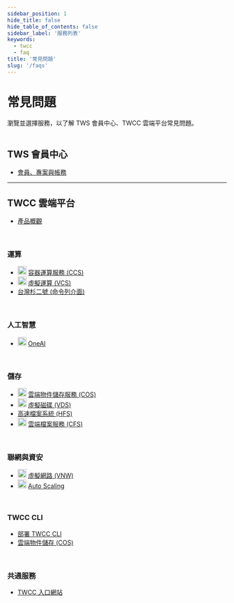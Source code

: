 ```yaml
---
sidebar_position: 1
hide_title: false
hide_table_of_contents: false
sidebar_label: '服務列表'
keywords:
  - twcc
  - faq
title: '常見問題'
slug: '/faqs'
---
```


# <i class="fa fa-question-circle" aria-hidden="true"></i> 常見問題

瀏覽並選擇服務，以了解 TWS 會員中心、TWCC 雲端平台常見問題。<br/><br/>

## TWS 會員中心

- [會員、專案與帳務](/faqs/tws-member-center/member-project-billing.md)

---

## TWCC 雲端平台

- [產品概觀](/faqs/twcc/service-overview.md)

<br/>

### 運算

- <img src="https://i.imgur.com/DPC5gPG.png" width="20" height="20"/> <a href="/docs/faqs/twcc/ccs">容器運算服務 (CCS) </a><br/>
- <img src="https://cos.twcc.ai/SYS-MANUAL/uploads/upload_af58322eb82b649d1f29aca1f201a117.png" width="20" height="20"/> <a href="/docs/faqs/twcc/vcs">虛擬運算 (VCS) </a>
- [台灣杉二號 (命令列介面)](/faqs/twcc/twnia2-hpc-cli.md)

<br/>

### 人工智慧

- <img src="https://i.imgur.com/3gwFOFA.png" width="20" height="20"/> <a href="/docs/faqs/twcc/oneai">OneAI</a><br/>

<br/>

### 儲存

- <img src="https://cos.twcc.ai/SYS-MANUAL/uploads/upload_a798c7edb1b5032ecf92265a3150a7ec.png" width="20" height="20"/> <a href="/docs/faqs/twcc/cos">雲端物件儲存服務 (COS) </a>
- <img src="https://cos.twcc.ai/SYS-MANUAL/uploads/upload_a62be3bdf4bc257526e95e16b063a777.png" width="20" height="20"/> <a href="/docs/faqs/twcc/vcs/vds">虛擬磁碟 (VDS)</a>
- [高速檔案系統 (HFS)](/faqs/twcc/hfs.md)
- <img src="https://i.imgur.com/HmCCsr5.png" width="20" height="20"/> <a href="/docs/faqs/twcc/cfs">雲端檔案服務 (CFS)</a>

<br/>

### 聯網與資安

- <img src="https://cos.twcc.ai/SYS-MANUAL/uploads/upload_c7ecced96f77b12664677d4cef97a3cc.png" width="20" height="20"/> <a href="/docs/faqs/twcc/vcs#虛擬網路">虛擬網路 (VNW)</a>
- <img src="https://cos.twcc.ai/SYS-MANUAL/uploads/upload_fe3143064a67e3d04615d38683938427.png" width="20" height="20"/> <a href="/docs/faqs/twcc/vcs#auto-scaling">Auto Scaling</a>

<br/>


### TWCC CLI

- [部署 TWCC CLI](/faqs/twcc/cli/deploy.md)
- [雲端物件儲存 (COS)](/faqs/twcc/cli/cos.md)

<br/>

### 共通服務

- [TWCC 入口網站](/faqs/twcc/general/portal.md)

